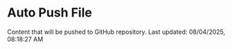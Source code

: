 # Auto Push File

Content that will be pushed to GitHub repository.
Last updated: 08/04/2025, 08:18:27 AM